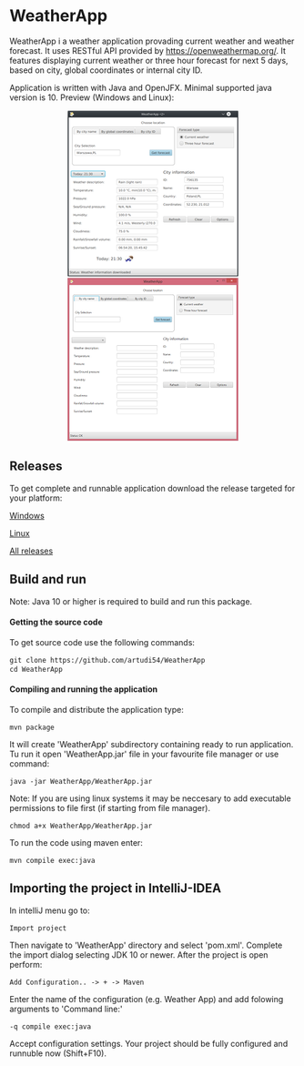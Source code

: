 # WeatherApp
WeatherApp i a weather application provading current weather and weather forecast. It uses RESTful API provided by https://openweathermap.org/. It features displaying current weather or three hour forecast for next 5 days, based on city, global coordinates or internal city ID.

Application is written with Java and OpenJFX. Minimal supported java version is 10. Preview (Windows and Linux):

<p align="center">
  <img src="WeatherApp-Linux.png">
  <img src="WeatherApp-Windows.png">
</p>

## Releases
To get complete and runnable application download the release targeted for your platform:

[Windows](https://github.com/artudi54/WeatherApp/releases/tag/v1.0-Windows)

[Linux](https://github.com/artudi54/WeatherApp/releases/tag/v1.0-Linux)

[All releases](https://github.com/artudi54/WeatherApp/releases)

## Build and run
Note: Java 10 or higher is required to build and run this package.
#### Getting the source code
To get source code use the following commands:
```
git clone https://github.com/artudi54/WeatherApp
cd WeatherApp
```
#### Compiling and running the application
To compile and distribute the application type:
```
mvn package
```
It will create 'WeatherApp' subdirectory containing ready to run application. Tu run it open 'WeatherApp.jar' file in your favourite file manager or use command:
```
java -jar WeatherApp/WeatherApp.jar
```
Note:
If you are using linux systems it may be neccesary to add executable permissions to file first (if starting from file manager).
```
chmod a+x WeatherApp/WeatherApp.jar
```

To run the code using maven enter:
```
mvn compile exec:java
```

## Importing the project in IntelliJ-IDEA
In intelliJ menu go to:
```
Import project
```
Then navigate to 'WeatherApp' directory and select 'pom.xml'. Complete the import dialog selecting JDK 10 or newer.
After the project is open perform:
```
Add Configuration.. -> + -> Maven
```
Enter the name of the configuration (e.g. Weather App) and add folowing arguments to 'Command line:'
```
-q compile exec:java
```
Accept configuration settings. Your project should be fully configured and runnuble now (Shift+F10).
